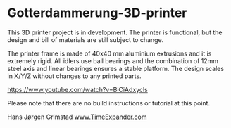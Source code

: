 ﻿Gotterdammerung-3D-printer
==========================

This 3D printer project is in development. The printer is functional, but the design and bill of materials are still subject 
to change.

The printer frame is made of 40x40 mm aluminium extrusions and it is extremely rigid. All idlers use ball bearings and 
the combination of 12mm steel axis and linear bearings ensures a stable platform.
The design scales in X/Y/Z without changes to any printed parts.

https://www.youtube.com/watch?v=BlCiAdxycls

Please note that there are no build instructions or tutorial at this point.

Hans Jørgen Grimstad
www.TimeExpander.com
